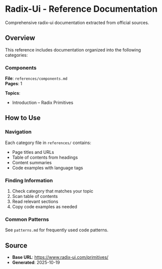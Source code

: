 # Radix-Ui - Reference Documentation

Comprehensive radix-ui documentation extracted from official sources.

## Overview

This reference includes documentation organized into the following categories:

### Components

**File**: `references/components.md`  
**Pages**: 1

**Topics**:
- Introduction – Radix Primitives


## How to Use

### Navigation
Each category file in `references/` contains:
- Page titles and URLs
- Table of contents from headings
- Content summaries
- Code examples with language tags

### Finding Information
1. Check category that matches your topic
2. Scan table of contents
3. Read relevant sections
4. Copy code examples as needed

### Common Patterns
See `patterns.md` for frequently used code patterns.

## Source

- **Base URL**: https://www.radix-ui.com/primitives/
- **Generated**: 2025-10-19
